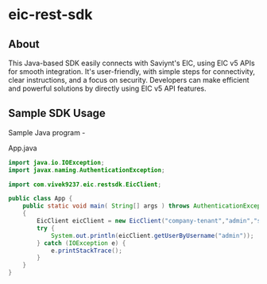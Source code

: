 # eic-rest-sdk

## About
This Java-based SDK easily connects with Saviynt's EIC, using EIC v5 APIs for smooth integration. It's user-friendly, with simple steps for connectivity, clear instructions, and a focus on security. Developers can make efficient and powerful solutions by directly using EIC v5 API features.
## Sample SDK Usage
Sample Java program -

App.java
```Java
import java.io.IOException;
import javax.naming.AuthenticationException;

import com.vivek9237.eic.restsdk.EicClient;

public class App {
    public static void main( String[] args ) throws AuthenticationException, Exception
    {
        EicClient eicClient = new EicClient("company-tenant","admin","strongestPassword");
        try {
            System.out.println(eicClient.getUserByUsername("admin"));
        } catch (IOException e) {
            e.printStackTrace();
        }
    }
}
```
